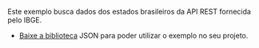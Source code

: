 Este exemplo busca dados dos estados brasileiros da API REST fornecida pelo IBGE.

* <a href="https://github.com/stleary/JSON-java">Baixe a biblioteca</a> JSON para poder utilizar o exemplo no seu projeto.
